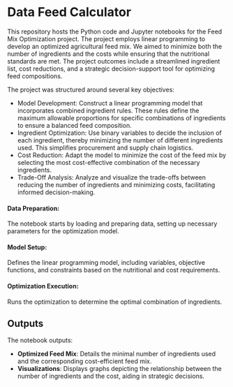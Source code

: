 # Data Feed Calculator

This repository hosts the Python code and Jupyter notebooks for the Feed Mix Optimization project. The project employs linear programming to develop an optimized agricultural feed mix. We aimed to minimize both the number of ingredients and the costs while ensuring that the nutritional standards are met. The project outcomes include a streamlined ingredient list, cost reductions, and a strategic decision-support tool for optimizing feed compositions.


The project was structured around several key objectives:

 - Model Development: Construct a linear programming model that incorporates combined ingredient rules. These rules define the maximum allowable proportions for specific combinations of ingredients to ensure a balanced feed composition.
 - Ingredient Optimization: Use binary variables to decide the inclusion of each ingredient, thereby minimizing the number of different ingredients used. This simplifies procurement and supply chain logistics.
 - Cost Reduction: Adapt the model to minimize the cost of the feed mix by selecting the most cost-effective combination of the necessary ingredients.
 - Trade-Off Analysis: Analyze and visualize the trade-offs between reducing the number of ingredients and minimizing costs, facilitating informed decision-making.


#### Data Preparation:
 The notebook starts by loading and preparing data, setting up necessary parameters for the optimization model.
#### Model Setup:
 Defines the linear programming model, including variables, objective functions, and constraints based on the nutritional and cost requirements.
#### Optimization Execution: 
 Runs the optimization to determine the optimal combination of ingredients.
 
 ## Outputs

The notebook outputs:

 - **Optimized Feed Mix**: Details the minimal number of ingredients used and the corresponding cost-efficient feed mix.
 - **Visualizations**: Displays graphs depicting the relationship between the number of ingredients and the cost, aiding in strategic decisions.

